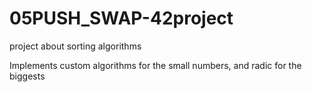# 05PUSH_SWAP-42project
project about sorting algorithms

Implements custom algorithms for the small numbers, and radic for the biggests
